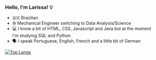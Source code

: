 ### Hello, I'm Larissa! 💡

<!--
**larissamsantos/larissamsantos** is a ✨ _special_ ✨ repository because its `README.md` (this file) appears on your GitHub profile.

Here are some ideas to get you started:

- 🔭 I’m currently working on ...
- 🌱 I’m currently learning ...
- 👯 I’m looking to collaborate on ...
- 🤔 I’m looking for help with ...
- 💬 Ask me about ...
- 📫 How to reach me: ...
- 😄 Pronouns: ...
- ⚡ Fun fact: ...
-->

- 🇧🇷 Brazilian
- ⚙️ Mechanical Engineer switching to Data Analysis/Science
- 💻 I know a bit of HTML, CSS, Javascript and Java but at the moment I'm studying SQL and Python
- 🗣️ I speak Portuguese, English, French and a little bit of German

[![Top Langs](https://github-readme-stats.vercel.app/api/top-langs/?username=larissamsantos&layout=compact&theme=buefy)](https://github.com/anuraghazra/github-readme-stats)
<!--
[![Anurag's GitHub stats](https://github-readme-stats.vercel.app/api?username=larissamsantos&theme=buefy&show_icons=true)](https://github.com/anuraghazra/github-readme-stats)
-->


